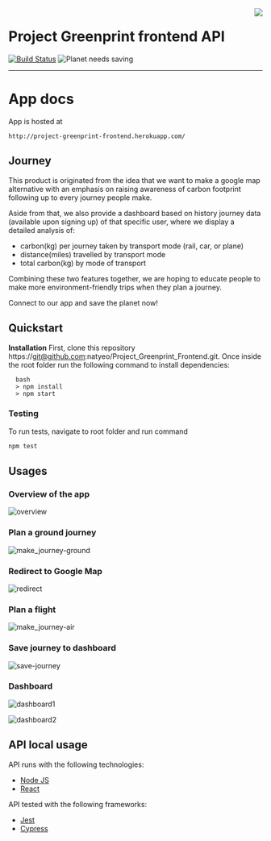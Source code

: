 <img src="./docs/_imgs/leaf.png" align="right" />

# Project Greenprint frontend API

[![Build Status](https://travis-ci.org/natyeo/Project_Greenprint_Frontend.svg?branch=master)](https://travis-ci.org/natyeo/Project_Greenprint_Frontend)
![Planet needs saving](https://img.shields.io/badge/planet-needs%20saving-green)

---

# App docs

App is hosted at

```
http://project-greenprint-frontend.herokuapp.com/
```

## Journey

This product is originated from the idea that we want to make a google map alternative with an emphasis on raising awareness of carbon footprint following up to every journey people make.

Aside from that, we also provide a dashboard based on history journey data (available upon signing up) of that specific user, where we display a detailed analysis of:

- carbon(kg) per journey taken by transport mode (rail, car, or plane)
- distance(miles) travelled by transport mode
- total carbon(kg) by mode of transport

Combining these two features together, we are hoping to educate people to make more environment-friendly trips when they plan a journey.

Connect to our app and save the planet now!

## Quickstart

**Installation**
First, clone this repository https://git@github.com:natyeo/Project_Greenprint_Frontend.git. Once inside the root folder run the following command to install dependencies:

```
  bash
  > npm install
  > npm start
```

### Testing

To run tests, navigate to root folder and run command

```bash
npm test
```

## Usages

### Overview of the app

![overview](https://user-images.githubusercontent.com/29664811/72539764-c2e0d680-3877-11ea-9141-e97056b3c1ea.png)

### Plan a ground journey

![make_journey-ground](https://user-images.githubusercontent.com/29664811/72539893-f1f74800-3877-11ea-808e-1ef401413dbb.png)

### Redirect to Google Map

![redirect](https://user-images.githubusercontent.com/29664811/72539923-00456400-3878-11ea-86fe-9d676f862fbf.png)

### Plan a flight

![make_journey-air](https://user-images.githubusercontent.com/29664811/72539963-0b988f80-3878-11ea-9fe4-6dd596021f02.png)

### Save journey to dashboard

![save-journey](https://user-images.githubusercontent.com/29664811/72539981-1521f780-3878-11ea-86ea-ba4ab7a3ff60.png)

### Dashboard

![dashboard1](https://user-images.githubusercontent.com/29664811/72539997-1eab5f80-3878-11ea-8902-04e706bd9421.png)

![dashboard2](https://user-images.githubusercontent.com/29664811/72540002-210db980-3878-11ea-986f-76b779e2a2a6.png)

## API local usage

API runs with the following technologies:

- [Node JS](https://nodejs.org/en/)
- [React](https://reactjs.org/)

API tested with the following frameworks:

- [Jest](https://jestjs.io/)
- [Cypress](https://www.cypress.io/)
